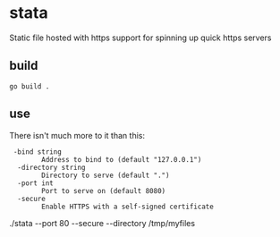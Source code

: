 # stata
Static file hosted with https support for spinning up quick https servers

## build

`go build .`

## use

There isn't much more to it than this:

```
 -bind string
        Address to bind to (default "127.0.0.1")
  -directory string
        Directory to serve (default ".")
  -port int
        Port to serve on (default 8080)
  -secure
        Enable HTTPS with a self-signed certificate
```

./stata --port 80 --secure --directory /tmp/myfiles
